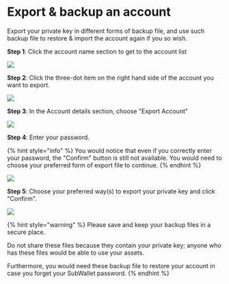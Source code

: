 # Export & backup an account

Export your private key in different forms of backup file, and use such backup file to restore & import the account again if you so wish.

**Step 1**: Click the account name section to get to the account list

![](<../../.gitbook/assets/image (15) (2).png>)

**Step 2**: Click the three-dot item on the right hand side of the account you want to export.&#x20;

![](<../../.gitbook/assets/image (37) (2).png>)

**Step 3**: In the Account details section, choose "Export Account"

![](<../../.gitbook/assets/image (10) (1).png>)

**Step 4**: Enter your password.&#x20;

{% hint style="info" %}
You would notice that even if you correctly enter your password, the "Confirm" button is still not available. You would need to choose your preferred form of export file to continue.
{% endhint %}

![](<../../.gitbook/assets/image (17) (2).png>)

**Step 5**: Choose your preferred way(s) to export your private key and click "Confirm".

![](<../../.gitbook/assets/image (49) (3).png>)

{% hint style="warning" %}
Please save and keep your backup files in a secure place.&#x20;

Do not share these files because they contain your private key; anyone who has these files would be able to use your assets.

Furthermore, you would need these backup file to restore your account in case you forget your SubWallet password.&#x20;
{% endhint %}

